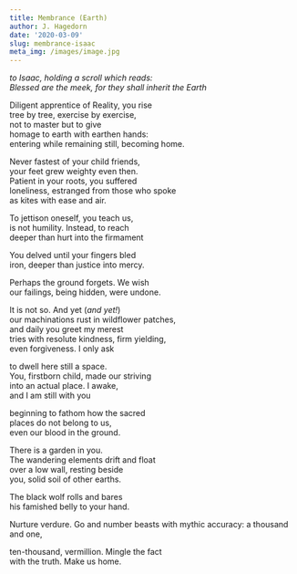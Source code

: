 ```yaml
---
title: Membrance (Earth)
author: J. Hagedorn
date: '2020-03-09'
slug: membrance-isaac
meta_img: /images/image.jpg
---
```


*to Isaac, holding a scroll which reads:*  
*Blessed are the meek, for they shall inherit the Earth*  

Diligent apprentice of Reality, you rise  
tree by tree, exercise by exercise,  
not to master but to give  
homage to earth with earthen hands:  
entering while remaining still, becoming home.  

Never fastest of your child friends,  
your feet grew weighty even then.  
Patient in your roots, you suffered  
loneliness, estranged from those who spoke  
as kites with ease and air.  

To jettison oneself, you teach us,  
is not humility.  Instead, to reach  
deeper than hurt into the firmament  

You delved until your fingers bled  
iron, deeper than justice into mercy.  

Perhaps the ground forgets.  We wish  
our failings, being hidden, were undone.    

It is not so. And yet (*and yet!*)  
our machinations rust in wildflower patches,  
and daily you greet my merest  
tries with resolute kindness, firm yielding,  
even forgiveness.  I only ask 

to dwell here still a space.  
You, firstborn child, made our striving  
into an actual place.  I awake,  
and I am still with you  

beginning to fathom how the sacred  
places do not belong to us,  
even our blood in the ground.  

There is a garden in you.  
The wandering elements drift and float  
over a low wall, resting beside  
you, solid soil of other earths.  

The black wolf rolls and bares  
his famished belly to your hand.

Nurture verdure.  Go and number beasts 
with mythic accuracy: a thousand and one,  

ten-thousand, vermillion.  Mingle the fact  
with the truth.  Make us home.  
